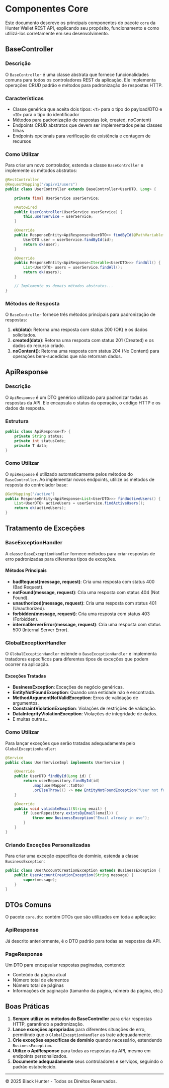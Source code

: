 # Componentes Core

Este documento descreve os principais componentes do pacote `core` da Hunter Wallet REST API, explicando seu propósito, funcionamento e como utilizá-los corretamente em seu desenvolvimento.

## BaseController

### Descrição

O `BaseController` é uma classe abstrata que fornece funcionalidades comuns para todos os controladores REST da aplicação. Ele implementa operações CRUD padrão e métodos para padronização de respostas HTTP.

### Características

- Classe genérica que aceita dois tipos: `<T>` para o tipo do payload/DTO e `<ID>` para o tipo do identificador
- Métodos para padronização de respostas (ok, created, noContent)
- Endpoints CRUD abstratos que devem ser implementados pelas classes filhas
- Endpoints opcionais para verificação de existência e contagem de recursos

### Como Utilizar

Para criar um novo controlador, estenda a classe `BaseController` e implemente os métodos abstratos:

```java
@RestController
@RequestMapping("/api/v1/users")
public class UserController extends BaseController<UserDTO, Long> {

    private final UserService userService;

    @Autowired
    public UserController(UserService userService) {
        this.userService = userService;
    }

    @Override
    public ResponseEntity<ApiResponse<UserDTO>> findById(@PathVariable("id") Long id) {
        UserDTO user = userService.findById(id);
        return ok(user);
    }

    @Override
    public ResponseEntity<ApiResponse<Iterable<UserDTO>>> findAll() {
        List<UserDTO> users = userService.findAll();
        return ok(users);
    }

    // Implemente os demais métodos abstratos...
}
```

### Métodos de Resposta

O `BaseController` fornece três métodos principais para padronização de respostas:

1. **ok(data)**: Retorna uma resposta com status 200 (OK) e os dados solicitados.
2. **created(data)**: Retorna uma resposta com status 201 (Created) e os dados do recurso criado.
3. **noContent()**: Retorna uma resposta com status 204 (No Content) para operações bem-sucedidas que não retornam dados.

## ApiResponse

### Descrição

O `ApiResponse` é um DTO genérico utilizado para padronizar todas as respostas da API. Ele encapsula o status da operação, o código HTTP e os dados da resposta.

### Estrutura

```java
public class ApiResponse<T> {
    private String status;
    private int statusCode;
    private T data;
}
```

### Como Utilizar

O `ApiResponse` é utilizado automaticamente pelos métodos do `BaseController`. Ao implementar novos endpoints, utilize os métodos de resposta do controlador base:

```java
@GetMapping("/active")
public ResponseEntity<ApiResponse<List<UserDTO>>> findActiveUsers() {
    List<UserDTO> activeUsers = userService.findActiveUsers();
    return ok(activeUsers);
}
```

## Tratamento de Exceções

### BaseExceptionHandler

A classe `BaseExceptionHandler` fornece métodos para criar respostas de erro padronizadas para diferentes tipos de exceções.

#### Métodos Principais

- **badRequest(message, request)**: Cria uma resposta com status 400 (Bad Request).
- **notFound(message, request)**: Cria uma resposta com status 404 (Not Found).
- **unauthorized(message, request)**: Cria uma resposta com status 401 (Unauthorized).
- **forbidden(message, request)**: Cria uma resposta com status 403 (Forbidden).
- **internalServerError(message, request)**: Cria uma resposta com status 500 (Internal Server Error).

### GlobalExceptionHandler

O `GlobalExceptionHandler` estende o `BaseExceptionHandler` e implementa tratadores específicos para diferentes tipos de exceções que podem ocorrer na aplicação.

#### Exceções Tratadas

- **BusinessException**: Exceções de negócio genéricas.
- **EntityNotFoundException**: Quando uma entidade não é encontrada.
- **MethodArgumentNotValidException**: Erros de validação de argumentos.
- **ConstraintViolationException**: Violações de restrições de validação.
- **DataIntegrityViolationException**: Violações de integridade de dados.
- E muitas outras...

### Como Utilizar

Para lançar exceções que serão tratadas adequadamente pelo `GlobalExceptionHandler`:

```java
@Service
public class UserServiceImpl implements UserService {

    @Override
    public UserDTO findById(Long id) {
        return userRepository.findById(id)
            .map(userMapper::toDto)
            .orElseThrow(() -> new EntityNotFoundException("User not found with id: " + id));
    }

    @Override
    public void validateEmail(String email) {
        if (userRepository.existsByEmail(email)) {
            throw new BusinessException("Email already in use");
        }
    }
}
```

### Criando Exceções Personalizadas

Para criar uma exceção específica de domínio, estenda a classe `BusinessException`:

```java
public class UserAccountCreationException extends BusinessException {
    public UserAccountCreationException(String message) {
        super(message);
    }
}
```

## DTOs Comuns

O pacote `core.dto` contém DTOs que são utilizados em toda a aplicação:

### ApiResponse

Já descrito anteriormente, é o DTO padrão para todas as respostas da API.

### PageResponse

Um DTO para encapsular respostas paginadas, contendo:
- Conteúdo da página atual
- Número total de elementos
- Número total de páginas
- Informações de paginação (tamanho da página, número da página, etc.)

## Boas Práticas

1. **Sempre utilize os métodos do BaseController** para criar respostas HTTP, garantindo a padronização.
2. **Lance exceções apropriadas** para diferentes situações de erro, permitindo que o `GlobalExceptionHandler` as trate adequadamente.
3. **Crie exceções específicas de domínio** quando necessário, estendendo `BusinessException`.
4. **Utilize o ApiResponse** para todas as respostas da API, mesmo em endpoints personalizados.
5. **Documente adequadamente** seus controladores e serviços, seguindo o padrão estabelecido.

---

© 2025 Black Hunter - Todos os Direitos Reservados.
